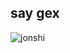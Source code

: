 ## say gex

![jonshi](https://github.com/user-attachments/assets/f0791c21-ec2a-406e-8518-8d1b07eb27ab)
